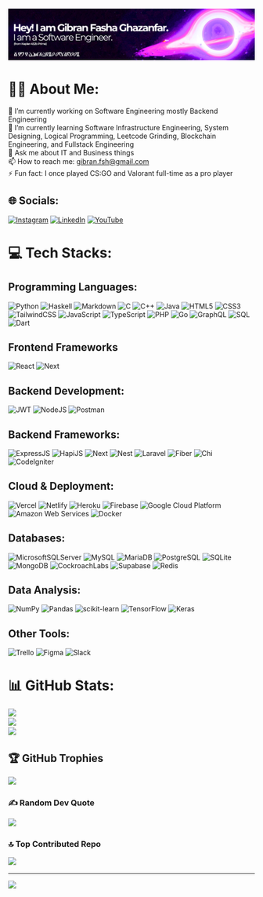 ![Header](./github_banner_gibran.png)

# 🔮💫 About Me:
🔭 I’m currently working on Software Engineering mostly Backend Engineering<br>🌱 I’m currently learning Software Infrastructure Engineering, System Designing, Logical Programming, Leetcode Grinding, Blockchain Engineering, and Fullstack Engineering<br>💬 Ask me about IT and Business things<br>📫 How to reach me: gibran.fsh@gmail.com<br>⚡ Fun fact: I once played CS:GO and Valorant full-time as a pro player


## 🌐 Socials:
[![Instagram](https://img.shields.io/badge/Instagram-%23E4405F.svg?logo=Instagram&logoColor=white)](https://instagram.com/gibranfg)
[![LinkedIn](https://img.shields.io/badge/LinkedIn-%230077B5.svg?logo=linkedin&logoColor=white)](https://www.linkedin.com/in/gibran-fasha-ghazanfar-22035319b/)
[![YouTube](https://img.shields.io/badge/YouTube-%23FF0000.svg?logo=YouTube&logoColor=white)](https://www.youtube.com/channel/UCucs1pJKNXtdyGpa76Ru7ng)

# 💻 Tech Stacks:

## Programming Languages:
![Python](https://img.shields.io/badge/python-3670A0?style=flat&logo=python&logoColor=ffdd54)
![Haskell](https://img.shields.io/badge/Haskell-5e5086?style=flat&logo=haskell&logoColor=white)
![Markdown](https://img.shields.io/badge/markdown-%23000000.svg?style=flat&logo=markdown&logoColor=white)
![C](https://img.shields.io/badge/c-%2300599C.svg?style=flat&logo=c&logoColor=white)
![C++](https://img.shields.io/badge/c++-%2300599C.svg?style=flat&logo=c%2B%2B&logoColor=white)
![Java](https://img.shields.io/badge/java-%23ED8B00.svg?style=flat&logo=java&logoColor=white)
![HTML5](https://img.shields.io/badge/html5-%23E34F26.svg?style=flat&logo=html5&logoColor=white)
![CSS3](https://img.shields.io/badge/css3-%231572B6.svg?style=flat&logo=css3&logoColor=white)
![TailwindCSS](https://img.shields.io/badge/Tailwind_CSS-%2338B2AC.svg?style=flat&logo=tailwind-css&logoColor=white)
![JavaScript](https://img.shields.io/badge/javascript-%23323330.svg?style=flat&logo=javascript&logoColor=%23F7DF1E)
![TypeScript](https://img.shields.io/badge/typescript-%23007ACC.svg?style=flat&logo=typescript&logoColor=white)
![PHP](https://img.shields.io/badge/php-%23777BB4.svg?style=flat&logo=php&logoColor=white)
![Go](https://img.shields.io/badge/Go-00ADD8?style=flat&logo=go&logoColor=white)
![GraphQL](https://img.shields.io/badge/-GraphQL-E10098?style=flat&logo=graphql&logoColor=white)
![SQL](https://img.shields.io/badge/SQL-025E8C?style=flat&logo=amazon-dynamodb&logoColor=white)
![Dart](https://img.shields.io/badge/Dart-0175C2?style=flat&logo=dart&logoColor=white)

## Frontend Frameworks
![React](https://img.shields.io/badge/react-%2320232a.svg?style=flat&logo=react&logoColor=%2361DAFB)
![Next](https://img.shields.io/badge/Next-black?style=flat&logo=next.js&logoColor=white)

## Backend Development:
![JWT](https://img.shields.io/badge/JWT-black?style=flat&logo=JSON%20web%20tokens)
![NodeJS](https://img.shields.io/badge/node.js-6DA55F?style=flat&logo=node.js&logoColor=white)
![Postman](https://img.shields.io/badge/Postman-FF6C37?style=flat&logo=postman&logoColor=white)

## Backend Frameworks:
![ExpressJS](https://img.shields.io/badge/express.js-%23404d59.svg?style=flat&logo=express&logoColor=%2361DAFB)
![HapiJS](https://img.shields.io/badge/HapiJS-%23E0234E.svg?style=flat&logo=hapi&logoColor=white)
![Next](https://img.shields.io/badge/Next-black?style=flat&logo=next.js&logoColor=white)
![Nest](https://img.shields.io/badge/nestjs-%23E0234E.svg?style=flat&logo=nestjs&logoColor=white)
![Laravel](https://img.shields.io/badge/laravel-%23FF2D20.svg?style=flat&logo=laravel&logoColor=white)
![Fiber](https://img.shields.io/badge/Fiber-00ADD8?style=flat&logo=fiber&logoColor=white)
![Chi](https://img.shields.io/badge/Chi-00ADD8?style=flat&logo=chi&logoColor=white)
![CodeIgniter](https://img.shields.io/badge/CodeIgniter-%23EF4223.svg?style=flat&logo=CodeIgniter&logoColor=white)

## Cloud & Deployment:
![Vercel](https://img.shields.io/badge/vercel-%23000000.svg?style=flat&logo=vercel&logoColor=white)
![Netlify](https://img.shields.io/badge/netlify-%23000000.svg?style=flat&logo=netlify&logoColor=#00C7B7)
![Heroku](https://img.shields.io/badge/heroku-%23430098.svg?style=flat&logo=heroku&logoColor=white)
![Firebase](https://img.shields.io/badge/firebase-%23039BE5.svg?style=flat&logo=firebase)
![Google Cloud Platform](https://img.shields.io/badge/Google%20Cloud-%234285F4.svg?style=flat&logo=google-cloud&logoColor=white)
![Amazon Web Services](https://img.shields.io/badge/AWS-%23FF9900.svg?style=flat&logo=amazon-aws&logoColor=white)
![Docker](https://img.shields.io/badge/docker-%230db7ed.svg?style=flat&logo=docker&logoColor=white)

## Databases:
![MicrosoftSQLServer](https://img.shields.io/badge/Microsoft%20SQL%20Sever-CC2927?style=flat&logo=microsoft%20sql%20server&logoColor=white)
![MySQL](https://img.shields.io/badge/mysql-%2300f.svg?style=flat&logo=mysql&logoColor=white)
![MariaDB](https://img.shields.io/badge/MariaDB-003545?style=flat&logo=mariadb&logoColor=white)
![PostgreSQL](https://img.shields.io/badge/postgres-%23316192.svg?style=flat&logo=postgresql&logoColor=white)
![SQLite](https://img.shields.io/badge/sqlite-%2307405e.svg?style=flat&logo=sqlite&logoColor=white)
![MongoDB](https://img.shields.io/badge/MongoDB-%234ea94b.svg?style=flat&logo=mongodb&logoColor=white)
![CockroachLabs](https://img.shields.io/badge/Cockroach%20Labs-6933FF?style=flat&logo=Cockroach%20Labs&logoColor=white)
![Supabase](https://img.shields.io/badge/Supabase-181818?style=flat&logo=Supabase&logoColor=white)
![Redis](https://img.shields.io/badge/redis-%23DD0031.svg?style=flat&logo=redis&logoColor=white)

## Data Analysis:
![NumPy](https://img.shields.io/badge/numpy-%23013243.svg?style=flat&logo=numpy&logoColor=white)
![Pandas](https://img.shields.io/badge/pandas-%23150458.svg?style=flat&logo=pandas&logoColor=white)
![scikit-learn](https://img.shields.io/badge/scikit_learn-%23F7931E.svg?style=flat&logo=scikit-learn&logoColor=white)
![TensorFlow](https://img.shields.io/badge/tensorflow-%23FF6F00.svg?style=flat&logo=tensorflow&logoColor=white)
![Keras](https://img.shields.io/badge/keras-%23D00000.svg?style=flat&logo=keras&logoColor=white)

## Other Tools:
![Trello](https://img.shields.io/badge/Trello-%23026AA7.svg?style=flat&logo=Trello&logoColor=white)
![Figma](https://img.shields.io/badge/figma-%23F24E1E.svg?style=flat&logo=figma&logoColor=white)
![Slack](https://img.shields.io/badge/Slack-%230A4375.svg?style=flat&logo=slack&logoColor=white)


# 📊 GitHub Stats:
![](https://github-readme-stats.vercel.app/api?username=gibranfsh&theme=synthwave&hide_border=false&include_all_commits=false&count_private=false)<br/>
![](https://github-readme-streak-stats.herokuapp.com/?user=gibranfsh&theme=synthwave&hide_border=false)<br/>
![](https://github-readme-stats.vercel.app/api/top-langs/?username=gibranfsh&theme=synthwave&hide_border=false&include_all_commits=false&count_private=false&layout=compact)

## 🏆 GitHub Trophies
![](https://github-profile-trophy.vercel.app/?username=gibranfsh&theme=discord&no-frame=false&no-bg=true&margin-w=4)

### ✍️ Random Dev Quote
![](https://quotes-github-readme.vercel.app/api?type=horizontal&theme=radical)

### 🔝 Top Contributed Repo
![](https://github-contributor-stats.vercel.app/api?username=gibranfsh&limit=5&theme=dark&combine_all_yearly_contributions=true)

---
[![](https://visitcount.itsvg.in/api?id=gibranfsh&icon=0&color=11)](https://visitcount.itsvg.in)

<!-- Proudly created with GPRM ( https://gprm.itsvg.in ) -->
